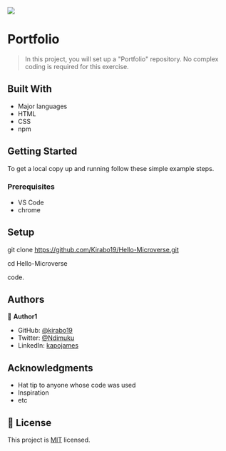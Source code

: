![](https://img.shields.io/badge/Microverse-blueviolet)

# Portfolio

> In this project, you will set up a "Portfolio" repository. No complex coding is required for this exercise. 

## Built With

- Major languages
- HTML
- CSS
- npm

## Getting Started

To get a local copy up and running follow these simple example steps.

### Prerequisites
- VS Code
- chrome

## Setup
git clone https://github.com/Kirabo19/Hello-Microverse.git

cd Hello-Microverse

code.

## Authors

👤 **Author1**

- GitHub: [@kirabo19](https://github.com/githubhandle)
- Twitter: [@Ndimuku](https://twitter.com/twitterhandle)
- LinkedIn: [kapojames](https://linkedin.com/in/linkedinhandle)



## Acknowledgments

- Hat tip to anyone whose code was used
- Inspiration
- etc

## 📝 License

This project is [MIT](./MIT.md) licensed.
